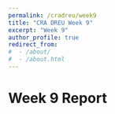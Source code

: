 ```yaml
---
permalink: /cradreu/week9
title: "CRA DREU Week 9"
excerpt: "Week 9"
author_profile: true
redirect_from: 
#  - /about/
#  - /about.html
---
```


Week 9 Report
======